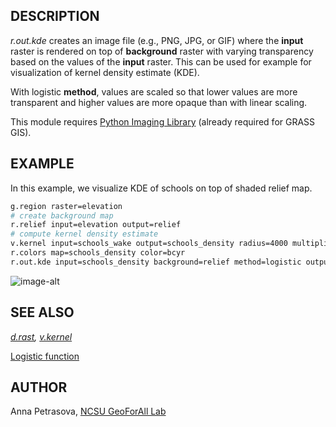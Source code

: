 ## DESCRIPTION

*r.out.kde* creates an image file (e.g., PNG, JPG, or GIF) where the
**input** raster is rendered on top of **background** raster with
varying transparency based on the values of the **input** raster. This
can be used for example for visualization of kernel density estimate
(KDE).

With logistic **method**, values are scaled so that lower values are
more transparent and higher values are more opaque than with linear
scaling.

This module requires [Python Imaging
Library](https://pillow.readthedocs.io/en/stable/) (already required for
GRASS GIS).

## EXAMPLE

In this example, we visualize KDE of schools on top of shaded relief
map.

```sh
g.region raster=elevation
# create background map
r.relief input=elevation output=relief
# compute kernel density estimate
v.kernel input=schools_wake output=schools_density radius=4000 multiplier=1000000
r.colors map=schools_density color=bcyr
r.out.kde input=schools_density background=relief method=logistic output=output.png
```

![image-alt](r_out_kde.png)  

## SEE ALSO

*[d.rast](https://grass.osgeo.org/grass-stable/manuals/d.rast.html),
[v.kernel](https://grass.osgeo.org/grass-stable/manuals/v.kernel.html)*  
  
[Logistic function](https://en.wikipedia.org/wiki/Logistic_function)

## AUTHOR

Anna Petrasova, [NCSU GeoForAll
Lab](https://geospatial.ncsu.edu/geoforall/)
